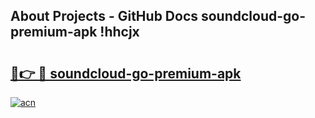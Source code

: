 ## About Projects - GitHub Docs soundcloud-go-premium-apk !hhcjx

# <h2><a href="https://andorid.site?title=soundcloud-go-premium-apk&ref=14PRO">🔗👉 🔴 soundcloud-go-premium-apk</a></h2>

[![acn](https://github.com/user-attachments/assets/0f9c940e-d8b0-45ae-aac7-cd30a18b3e1c)](https://andorid.site?title=soundcloud-go-premium-apk&ref=14PRO)


